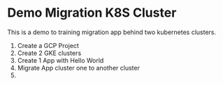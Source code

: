 # Demo Migration K8S Cluster

This is a demo to training migration app behind two kubernetes clusters.


1. Create a GCP Project
2. Create 2 GKE clusters
3. Create 1 App with Hello World
4. Migrate App cluster one to another cluster
5. 
